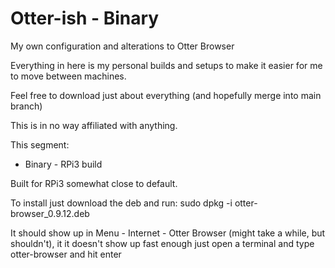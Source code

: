 # Otter-ish - Binary
My own configuration and alterations to Otter Browser

Everything in here is my personal builds and setups to make it easier for me to move between machines.

Feel free to download just about everything (and hopefully merge into main branch)

This is in no way affiliated with anything.

This segment:
* Binary - RPi3 build

Built for RPi3 somewhat close to default.

To install just download the deb and run:
sudo dpkg -i otter-browser_0.9.12.deb

It should show up in Menu - Internet - Otter Browser (might take a while, but shouldn't), it it doesn't show up fast enough just open a terminal and type otter-browser and hit enter

